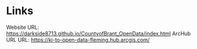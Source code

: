 # Links
Website URL: https://darkside8713.github.io/CountyofBrant_OpenData/index.html
ArcHub URL URL: https://ki-to-open-data-fleming.hub.arcgis.com/